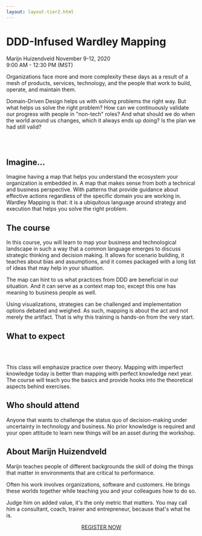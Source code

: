 ```yaml
---
layout: layout-tier2.html
---
```

<div class="container section workshop-single-page">
    <div class="row">
      <div class="col-xs-12 col-sm-2">
            <div class="speaker-container">
                <div class="speaker-img marijn-huizendveld keep-color"></div>
                </div>
            </div>
            <div class="col-xs-12 col-sm-8 content">
                <h1>DDD-Infused Wardley Mapping</h1>
                <p><span class="speaker-name">Marijn Huizendveld</span>
                <span class="duration">November 9-12, 2020<br>9:00 AM - 12:30 PM (MST)</span></p>
                <p>Organizations face more and more complexity these days as a result of a mesh of products, services, technology, and the people that work to build, operate, and maintain them.</p>
                <p>Domain-Driven Design helps us with solving problems the right way. But what helps us solve the right problem? How can we continuously validate our progress with people in "non-tech" roles? And what should we do when the world around us changes, which it always ends up doing? Is the plan we had still valid?</p>
                <img src="../img/workshop/Workshop-Marijn-Huizendveld-1.jpg" class="speaker--workshop-content-img" alt="" style="margin-bottom: 30px;" />
                <h2>Imagine...</h2>
                <p>Imagine having a map that helps you understand the ecosystem your organization is embedded in. A map that makes sense from both a technical and business perspective. With patterns that provide guidance about effective actions regardless of the specific domain you are working in. Wardley Mapping is that: it is a ubiquitous language around strategy and execution that helps you solve the right problem.</p>
                <h2>The course</h2>
                <p>In this course, you will learn to map your business and technological landscape in such a way that a common language emerges to discuss strategic thinking and decision making. It allows for scenario building, it teaches about bias and assumptions, and it comes packaged with a long list of ideas that may help in your situation.</p>
                <p>The map can hint to us what practices from DDD are beneficial in our situation. And it can serve as a context map too, except this one has meaning to business people as well.</p>
                <p>Using visualizations, strategies can be challenged and implementation options debated and weighed. As such, mapping is about the act and not merely the artifact. That is why this training is hands-on from the very start.</p>
                <h2>What to expect</h2>
                <img src="../img/workshop/Workshop-Marijn-Huizendveld-2.jpg" class="speaker--workshop-content-img" alt="" style="margin-bottom: 30px;" />
                <p>This class will emphasize practice over theory. Mapping with imperfect knowledge today is better than mapping with perfect knowledge next year. The course will teach you the basics and provide hooks into the theoretical aspects behind exercises.</p>
                <h2>Who should attend</h2>
                <p>Anyone that wants to challenge the status quo of decision-making under uncertainty in technology and business. No prior knowledge is required and your open attitude to learn new things will be an asset during the workshop.</p>
                </p>
                <h2>About Marijn Huizendveld</h2>
                <div class="speaker-img-in-content marijn-huizendveld keep-color"></div>
                <p>Marijn teaches people of different backgrounds the skill of doing the things that matter in environments that are critical to performance.</p>
                <p>Often his work involves organizations, software and customers. He brings these worlds together while teaching you and your colleagues how to do so.</p>
                <p>Judge him on added value, it's the only metric that matters. You may call him a consultant, coach, trainer and entrepreneur, because that's what he is.</p>
                <div class="col-xs-12" align="center">
                    <a class="btn" href="https://ti.to/EDDD/explore-ddd-2020-virtual-workshops">REGISTER NOW</a>
                </div>
            </div>
        </div>
    </div>
</div>